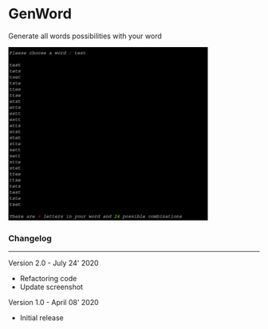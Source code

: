 # GenWord
Generate all words possibilities with your word

<img width=400px src="https://github.com/Ayckinn/GenWord/blob/master/pics/screen.png" />

### Changelog
---
Version 2.0 - July 24' 2020
- Refactoring code
- Update screenshot

Version 1.0 - April 08' 2020
- Initial release